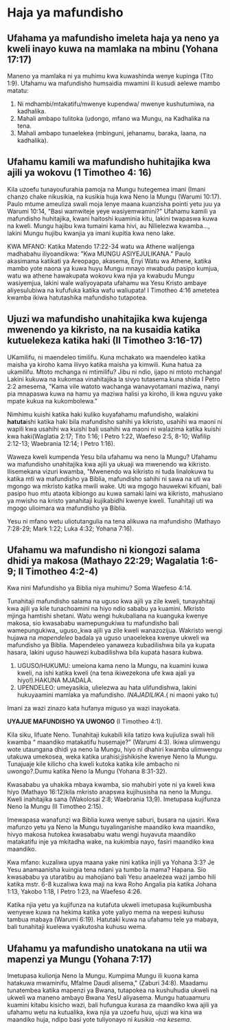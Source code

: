﻿# Haja ya mafundisho

## Ufahama ya mafundisho imeleta haja ya neno ya kweli inayo kuwa na mamlaka na mbinu (Yohana 17:17)

Maneno ya mamlaka ni ya muhimu kwa kuwashinda wenye kupinga (Tito 1:9). Ufahamu wa mafundisho humsaidia  mwamini ili kusudi aelewe mambo matatu: 

1. Ni mdhambi/mtakatifu/mwenye kupendwa/ mwenye kushutumiwa, na kadhalika. 
2. Mahali ambapo tulitoka (udongo, mfano wa Mungu, na Kadhalika na tena. 
3. Mahali ambapo tunaelekea (mbinguni, jehanamu, baraka, laana, na kadhalika).

## Ufahamu kamili wa mafundisho huhitajika kwa ajili ya wokovu (1 Timotheo 4: 16)

Kila uzoefu tunayoufurahia pamoja na Mungu hutegemea imani (Imani chanzo chake nikusikia, na kusikia huja kwa Neno la Mungu (Warumi 10:17). Paulo mtume ameuliza swali moja lenye maana kuanzisha pointi yetu juu ya Warumi 10:14, "Basi wamwiteje yeye wasiyemwamini?" Ufahamu kamili ya mafundisho huhitajika, kwani haitoshi kuaminia kitu, lakini twapaswa kuwa na kweli. Mungu hajibu kwa tumaini kama hivi, au Nilielezwa kwamba..., lakini Mungu hujibu kwanjia ya imani kupitia kwa neno lake.

KWA MFANO: Katika Matendo 17:22-34 watu wa Athene walijenga madhabahu iliyoandikwa: "Kwa MUNGU ASIYEJULIKANA." Paulo akasimama katikati ya Areopago, akasema, Enyi Watu wa Athene, katika mambo yote naona ya kuwa huyu Mungu mnayo mwabudu pasipo kumjua, watu wa athene hawakupata wokovu kwa njia ya kwabudu Mungu wasiyemjua, lakini wale waliyoyapata ufahamu wa Yesu Kristo ambaye aliyesulubiwa na kufufuka katika wafu waliupata! I Timotheo 4:16 ametetea kwamba ikiwa hatutashika mafundisho tutapotea.

## Ujuzi wa mafundisho unahitajika kwa kujenga mwenendo ya kikristo, na na kusaidia katika kutuelekeza katika haki (II Timotheo 3:16-17)

UKamilifu, ni maendeleo timilifu. Kuna mchakato wa maendeleo katika maisha ya kiroho kama ilivyo katika maisha ya kimwili. Kuna hatua za ukamilifu. Mtoto mchanga ni mtimilifu? Jibu ni ndio, ijapo ni mtoto mchanga! Lakini kukuwa na kukomaa vinahitajika la sivyo tutasema kuna shida I Petro 2:2 amesema, "Kama vile watoto wachanga wanavyotamani maziwa, nanyi pia mnapaswa kuwa na hamu ya maziwa halisi ya kiroho, ili kwa nguvu yake mpate kukua na kukombolewa."

Nimhimu kuishi katika haki kuliko kuyafahamu mafundisho, walakini **hatuta**ishi katika haki bila mafundisho sahihi ya kikristo, usahihi wa maoni ni wapili kwa usahihi wa kuishi bali usahihi wa maoni ni walazima katika kuishi kwa haki(Waglatia 2:17; Tito 1:16; I Petro 1:22, Waefeso 2:5, 8-10; Wafilip 2:12-13; Waebrania 12:14; I Petro 1:16).

Waweza kweli kumpenda Yesu bila ufahamu wa neno la Mungu? Ufahamu wa mafundisho unahitajika kwa ajili ya ukuaji wa mwenendo wa kikristo. Ilisemekana vizuri kwamba, "Mwenendo wa kikristo ni tuda linalokuwa tu katika mti wa mafundisho ya Biblia, mafundisho sahihi ni sawa na uti wa mgongo wa mkristo katika mwili wake. Uti wa mgogo hauwekwi kifuani, bali pasipo huo mtu ataota kibiongo au kuwa samaki laini wa kikristo, mahusiano ya mwisho na kristo yanahitaji kujikabidhi kwenye kweli. Tunahitaji uti wa mgogo ulioimara wa mafundisho ya Biblia.
 
Yesu ni mfano wetu uliotutangulia na tena alikuwa na mafundisho (Mathayo 7:28-29; Mark 1:22; Luka 4:32; Yohana 7:16).

## Ufahamu wa mafundisho ni kiongozi salama dhidi ya makosa (Mathayo 22:29; Wagalatia 1:6-9; II Timotheo 4:2-4)

Kwa nini Mafundisho ya Biblia niya muhimu? Soma Waefeso 4:14.

Tunahitaji mafundisho salama na uguso kwa ajili ya zile kweli, tunayahitaji kwa ajili ya kile tunachoamini na hiyo ndio sababu ya kuamini. Mkristo mjinga hamtishi shetani. Watu wengi hukubaliana na kuanguka kwenye makosa, sio kwasababu wamepungukiwa tu mafundisho bali wamepungukiwa_ uguso_kwa ajili ya zile kweli wanazozijua. Wakristo wengi hujawa na _mapendeleo_ badala ya uguso unaoelekea kwenye ukweli wa mafundisho ya Biblia. Mapendeleo yanaweza kubadilishwa bila ya kupata hasara, lakini uguso hauwezi kubadilishwa bila kupata hasara kubwa. 

1. UGUSO/HUKUMU: umeiona kama neno la Mungu, na kuamini kuwa kweli, na ishi katika kweli (na tena ikiwezekona ufe kwa ajali ya hiyo!).HAKUNA MJADALA.
2. UPENDELEO: umeyasikia, ulielezwa au hata ulifundishwa, lakini hukuyaamini mamlaka ya mafundisho. _INAJADILIKA_.( ni maoni yako tu)

Imani za wazi zinazo kata hufanya miguso ya wazi inayokata.

**UYAJUE MAFUNDISHO YA UWONGO** (I Timotheo 4:1).

Kila siku, lifuate Neno. Tunahitaji kukabili kila tatizo kwa kujiuliza swali hili kwamba “ maandiko matakatifu husemaje?” (Warumi 4:3). Ikiwa ulimwengu wote utaungana dhidi ya neno la Mungu, hiyo ni dhahiri kwamba ulimwengu utakuwa umekosea, weka katika urahisi;jishikishe kwenye Neno la Mungu. Tunajuaje kile kilicho cha kweli kutoka katika kile ambacho ni uwongo?.Dumu katika Neno la Mungu (Yohana 8:31-32).

Kwasababu ya uhakika mbaya kwamba, sio mahubiri yote ni ya kweli kwa hiyo (Mathayo 16:12)kila mkristo anapswa kujihusisha na neno la Mungu. Kweli inahitajika sana (Wakolosai 2:8; Waebrania 13;9). Imetupasa kujifunza Neno la Mungu (II Timotheo 2:15).

Imewapasa wanafunzi wa Biblia kuwa wenye saburi, busara na ujasiri. Kwa mafunzo yetu ya Neno la Mungu tuyalinganishe maandiko kwa maandiko, hivyo makosa hutokea kwasababu watu wengi huyavuta maandiko matakatifu inje ya mkitadha wake, na kukimbia nayo, fasiri maandiko kwa maandiko. 

Kwa mfano: kuzaliwa upya maana yake nini katika injili ya Yohana 3:3? Je Yesu anamaanisha kuingia tena ndani ya tumbo la mama? Hapana. Sio kwasababu ya utaratibu au mahojiano bali Yesu anaelezea wazi jambo hili katika mstr. 6-8 kuzaliwa kwa maji na kwa Roho Angalia pia katika Johana 1:13, Yakobo 1:18, I Petro 1:23, na Waefeso 4:26.

Katika njia yetu ya kujifunza na kutafuta ukweli imetupasa kujikumbusha wenyewe kuwa na hekima  katika yote yaliyo mema na wepesi kuhusu tambua mabaya (Warumi 6:19). Hatutaki kuwa na ufahamu tele ya mabaya, bali tunahitaji kuelewa vyakutosha kuhusu wema.

## Ufahamu ya mafundisho unatokana na utii wa mapenzi ya Mungu (Yohana 7:17)

Imetupasa kulionja Neno la Mungu. Kumpima Mungu ili kuona kama hatakuwa mwaminifu, Mfalme Daudi alisema," (Zaburi 34:8). Maadamu tunatembea katika mapenzi ya Bwana, tutapokea na kushuhudia ukweli na ukweli wa maneno ambayo Bwana YesU aliyasema. Mungu hatuaamuru kuamini kitabu kisicho wazi, bali hufungua kurasa za maandiko kwa ajili ya ufahamu wetu na kutualika, kwa njia ya uzoefu huu, ujuzi wa kina wa maandiko huja, ndipo basi yote tuliyonayo ni _kusikia -na kesema_. 

